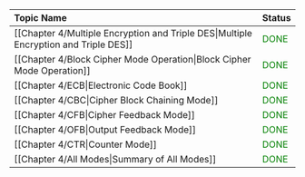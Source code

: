 | Topic Name                                                                           | Status                                |
| :----------------------------------------------------------------------------------- | ------------------------------------- |
| [[Chapter 4/Multiple Encryption and Triple DES\|Multiple Encryption and Triple DES]] | <font style="color:green">DONE</font> |
| [[Chapter 4/Block Cipher Mode Operation\|Block Cipher Mode Operation]]               | <font style="color:green">DONE</font> |
| [[Chapter 4/ECB\|Electronic Code Book]]                                              | <font style="color:green">DONE</font> |
| [[Chapter 4/CBC\|Cipher Block Chaining Mode]]                                        | <font style="color:green">DONE</font> |
| [[Chapter 4/CFB\|Cipher Feedback Mode]]                                              | <font style="color:green">DONE</font> |
| [[Chapter 4/OFB\|Output Feedback Mode]]                                              | <font style="color:green">DONE</font> |
| [[Chapter 4/CTR\|Counter Mode]]                                                      | <font style="color:green">DONE</font> |
| [[Chapter 4/All Modes\|Summary of All Modes]]                                        | <font style="color:green">DONE</font> |
